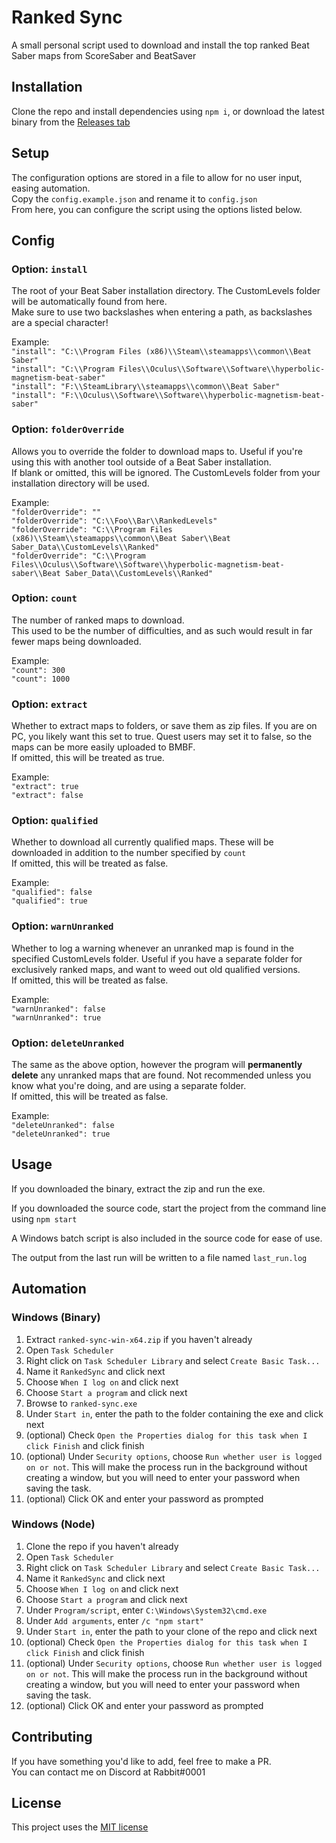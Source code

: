 # Ranked Sync

A small personal script used to download and install the top ranked Beat Saber maps from ScoreSaber and BeatSaver

## Installation

Clone the repo and install dependencies using `npm i`, or download the latest binary from the [Releases tab](https://github.com/PlusOneRabbit/ranked-sync/releases)

## Setup

The configuration options are stored in a file to allow for no user input, easing automation.<br>
Copy the `config.example.json` and rename it to `config.json`<br>
From here, you can configure the script using the options listed below.

## Config

### Option: `install`

The root of your Beat Saber installation directory. The CustomLevels folder will be automatically found from here.<br>
Make sure to use two backslashes when entering a path, as backslashes are a special character!

Example:<br>
`"install": "C:\\Program Files (x86)\\Steam\\steamapps\\common\\Beat Saber"`<br>
`"install": "C:\\Program Files\\Oculus\\Software\\Software\\hyperbolic-magnetism-beat-saber"`<br>
`"install": "F:\\SteamLibrary\\steamapps\\common\\Beat Saber"`<br>
`"install": "F:\\Oculus\\Software\\Software\\hyperbolic-magnetism-beat-saber"`

### Option: `folderOverride`

Allows you to override the folder to download maps to. Useful if you're using this with another tool outside of a Beat Saber installation.<br>
If blank or omitted, this will be ignored. The CustomLevels folder from your installation directory will be used.

Example:<br>
`"folderOverride": ""`<br>
`"folderOverride": "C:\\Foo\\Bar\\RankedLevels"`<br>
`"folderOverride": "C:\\Program Files (x86)\\Steam\\steamapps\\common\\Beat Saber\\Beat Saber_Data\\CustomLevels\\Ranked"`<br>
`"folderOverride": "C:\\Program Files\\Oculus\\Software\\Software\\hyperbolic-magnetism-beat-saber\\Beat Saber_Data\\CustomLevels\\Ranked"`

### Option: `count`

The number of ranked maps to download.<br>
This used to be the number of difficulties, and as such would result in far fewer maps being downloaded.

Example:<br>
`"count": 300` <br>
`"count": 1000`

### Option: `extract`

Whether to extract maps to folders, or save them as zip files. If you are on PC, you likely want this set to true. Quest users may set it to false, so the maps can be more easily uploaded to BMBF.<br>
If omitted, this will be treated as true.

Example:<br>
`"extract": true`<br>
`"extract": false`<br>

### Option: `qualified`

Whether to download all currently qualified maps. These will be downloaded in addition to the number specified by `count`<br>
If omitted, this will be treated as false.

Example:<br>
`"qualified": false`<br>
`"qualified": true`

### Option: `warnUnranked`

Whether to log a warning whenever an unranked map is found in the specified CustomLevels folder. Useful if you have a separate folder for exclusively ranked maps, and want to weed out old qualified versions.<br>
If omitted, this will be treated as false.

Example:<br>
`"warnUnranked": false`<br>
`"warnUnranked": true`

### Option: `deleteUnranked`

The same as the above option, however the program will **permanently delete** any unranked maps that are found. Not recommended unless you know what you're doing, and are using a separate folder.<br>
If omitted, this will be treated as false.

Example:<br>
`"deleteUnranked": false`<br>
`"deleteUnranked": true`

## Usage

If you downloaded the binary, extract the zip and run the exe.

If you downloaded the source code, start the project from the command line using `npm start`

A Windows batch script is also included in the source code for ease of use.

The output from the last run will be written to a file named `last_run.log`

## Automation

### Windows (Binary)

1. Extract `ranked-sync-win-x64.zip` if you haven't already
2. Open `Task Scheduler`
3. Right click on `Task Scheduler Library` and select `Create Basic Task...`
4. Name it `RankedSync` and click next
5. Choose `When I log on` and click next
6. Choose `Start a program` and click next
7. Browse to `ranked-sync.exe`
8. Under `Start in`, enter the path to the folder containing the exe and click next
9. (optional) Check `Open the Properties dialog for this task when I click Finish` and click finish
10. (optional) Under `Security options`, choose `Run whether user is logged on or not`. This will make the process run in the background without creating a window, but you will need to enter your password when saving the task.
11. (optional) Click OK and enter your password as prompted

### Windows (Node)

1. Clone the repo if you haven't already
2. Open `Task Scheduler`
3. Right click on `Task Scheduler Library` and select `Create Basic Task...`
4. Name it `RankedSync` and click next
5. Choose `When I log on` and click next
6. Choose `Start a program` and click next
7. Under `Program/script`, enter `C:\Windows\System32\cmd.exe`
8. Under `Add arguments`, enter `/c "npm start"`
9. Under `Start in`, enter the path to your clone of the repo and click next
10. (optional) Check `Open the Properties dialog for this task when I click Finish` and click finish
11. (optional) Under `Security options`, choose `Run whether user is logged on or not`. This will make the process run in the background without creating a window, but you will need to enter your password when saving the task.
12. (optional) Click OK and enter your password as prompted

## Contributing

If you have something you'd like to add, feel free to make a PR.<br>
You can contact me on Discord at Rabbit#0001

## License

This project uses the [MIT license](https://github.com/PlusOneRabbit/ranked-sync/blob/master/LICENSE)
